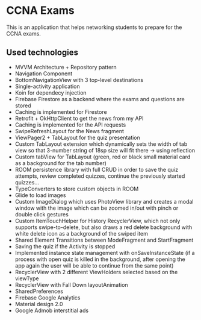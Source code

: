 # CCNA Exams

This is an application that helps networking students to prepare for the CCNA exams.

## Used technologies

* MVVM Architecture + Repository pattern
* Navigation Component
* BottomNavigationView with 3 top-level destinations
* Single-activity application
* Koin for dependecy injection
* Firebase Firestore as a backend where the exams and questions are stored
* Caching is implemented for Firestore
* Retrofit + OkHttpClient to get the news from my API
* Caching is implemented for the API requests
* SwipeRefreshLayout for the News fragment
* ViewPager2 + TabLayout for the quiz presentation
* Custom TabLayout extension which dynamically sets the width of tab view so that 3-number string of 18sp size will fit there -> using reflection
* Custom tabView for TabLayout (green, red or black small material card as a background for the tab number)
* ROOM persistence library with full CRUD in order to save the quiz attempts, review completed quizzes, continue the previously started quizzes...
* TypeConverters to store custom objects in ROOM
* Glide to load images
* Custom ImageDialog which uses PhotoView library and creates a modal window with the image which can be zoomed in/out with pinch or double click gestures
* Custom ItemTouchHelper for History RecyclerView, which not only supports swipe-to-delete, but also draws a red delete background with white delete icon as a background of the swiped item
* Shared Element Transitions between ModeFragment and StartFragment
* Saving the quiz if the Activity is stopped
* Implemented instance state management with onSaveInstanceState (if a process with open quiz is killed in the background, after opening the app again the user will be able to continue from the same point)
* RecyclerView with 2 different ViewHolders selected based on the viewType
* RecyclerView with Fall Down layoutAnimation
* SharedPreferences
* Firebase Google Analytics
* Material design 2.0
* Google Admob interstitial ads
